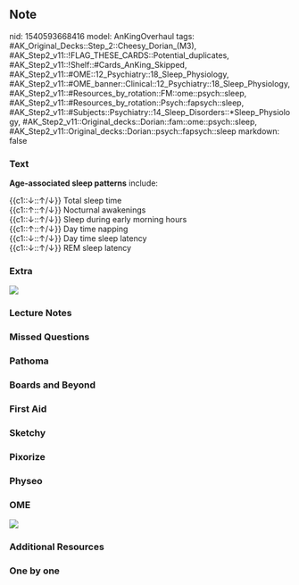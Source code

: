 ## Note
nid: 1540593668416
model: AnKingOverhaul
tags: #AK_Original_Decks::Step_2::Cheesy_Dorian_(M3), #AK_Step2_v11::!FLAG_THESE_CARDS::Potential_duplicates, #AK_Step2_v11::!Shelf::#Cards_AnKing_Skipped, #AK_Step2_v11::#OME::12_Psychiatry::18_Sleep_Physiology, #AK_Step2_v11::#OME_banner::Clinical::12_Psychiatry::18_Sleep_Physiology, #AK_Step2_v11::#Resources_by_rotation::FM::ome::psych::sleep, #AK_Step2_v11::#Resources_by_rotation::Psych::fapsych::sleep, #AK_Step2_v11::#Subjects::Psychiatry::14_Sleep_Disorders::*Sleep_Physiology, #AK_Step2_v11::Original_decks::Dorian::fam::ome::psych::sleep, #AK_Step2_v11::Original_decks::Dorian::psych::fapsych::sleep
markdown: false

### Text
<b>Age-associated sleep patterns</b> include:
<div>
  <div>
    {{c1::↓::↑/↓}} Total sleep time
    <div>
      {{c1::↑::↑/↓}} Nocturnal awakenings
    </div>
    <div>
      {{c1::↓::↑/↓}} Sleep during early morning hours
    </div>
    <div>
      {{c1::↑::↑/↓}} Day time napping
    </div>
    <div>
      {{c1::↓::↑/↓}} Day time sleep latency
    </div>
    <div>
      {{c1::↓::↑/↓}} REM sleep latency
    </div>
  </div>
</div>

### Extra
<img src="paste-88493506167836.jpg">

### Lecture Notes


### Missed Questions


### Pathoma


### Boards and Beyond


### First Aid


### Sketchy


### Pixorize


### Physeo


### OME
<div class="ome-widget">
  <a href=
  "https://onlinemeded.org/spa/psychiatry/sleep-physiology/acquire?ref=anki">
  <img src="_OME_AnkiFlashcards_Lesson_5.png"></a>
</div>

### Additional Resources


### One by one

